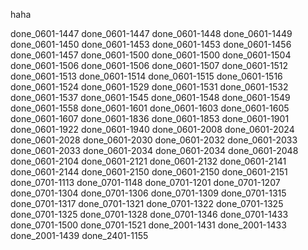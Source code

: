 haha

done_0601-1447
done_0601-1447
done_0601-1448
done_0601-1449
done_0601-1450
done_0601-1453
done_0601-1453
done_0601-1456
done_0601-1457
done_0601-1500
done_0601-1500
done_0601-1504
done_0601-1506
done_0601-1506
done_0601-1507
done_0601-1512
done_0601-1513
done_0601-1514
done_0601-1515
done_0601-1516
done_0601-1524
done_0601-1529
done_0601-1531
done_0601-1532
done_0601-1537
done_0601-1545
done_0601-1548
done_0601-1549
done_0601-1558
done_0601-1601
done_0601-1603
done_0601-1605
done_0601-1607
done_0601-1836
done_0601-1853
done_0601-1901
done_0601-1922
done_0601-1940
done_0601-2008
done_0601-2024
done_0601-2028
done_0601-2030
done_0601-2032
done_0601-2033
done_0601-2033
done_0601-2034
done_0601-2034
done_0601-2048
done_0601-2104
done_0601-2121
done_0601-2132
done_0601-2141
done_0601-2144
done_0601-2150
done_0601-2150
done_0601-2151
done_0701-1113
done_0701-1148
done_0701-1201
done_0701-1207
done_0701-1304
done_0701-1306
done_0701-1309
done_0701-1315
done_0701-1317
done_0701-1321
done_0701-1322
done_0701-1325
done_0701-1325
done_0701-1328
done_0701-1346
done_0701-1433
done_0701-1500
done_0701-1521
done_2001-1431
done_2001-1433
done_2001-1439
done_2401-1155
